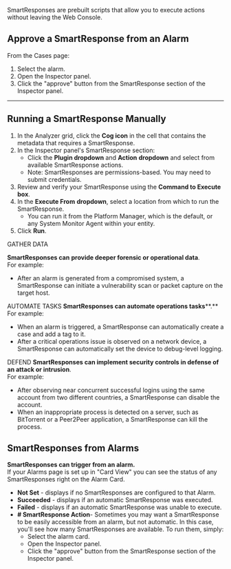 
SmartResponses are prebuilt scripts that allow you to execute actions without leaving the Web Console.


## Approve a SmartResponse from an Alarm

From the Cases page:
1. Select the alarm.
2. Open the Inspector panel.
3. Click the "approve" button from the SmartResponse section of the Inspector panel.


<hr>


## Running a SmartResponse Manually

1. In the Analyzer grid, click the **Cog icon** in the cell that contains the metadata that requires a SmartResponse.
2. In the Inspector panel's SmartResponse section: 
    - Click the **Plugin dropdown** and **Action** **dropdown** and select from available SmartResponse actions.
    - Note: SmartResponses are permissions-based. You may need to submit credentials.
3. Review and verify your SmartResponse using the **Command to Execute box**.
4. In the **Execute From** **dropdown**, select a location from which to run the SmartResponse.
    - You can run it from the Platform Manager, which is the default, or any System Monitor Agent within your entity.
5. Click **Run**.





GATHER DATA

**SmartResponses can** **provide deeper forensic or operational data**.   
For example:
- After an alarm is generated from a compromised system, a SmartResponse can initiate a vulnerability scan or packet capture on the target host.


AUTOMATE TASKS
**SmartResponses can a******utomate operations tasks******.**   
For example: 

- When an alarm is triggered, a SmartResponse can automatically create a case and add a tag to it.
- After a critical operations issue is observed on a network device, a SmartResponse can automatically set the device to debug-level logging.


DEFEND
**SmartResponses can i******mp**lement security controls in defense of an attack or intrusion**.   
For example:

- After observing near concurrent successful logins using the same account from two different countries, a SmartResponse can disable the account.
- When an inappropriate process is detected on a server, such as BitTorrent or a Peer2Peer application, a SmartResponse can kill the process.



## SmartResponses from Alarms

**SmartResponses can trigger from an alarm.**  
If your Alarms page is set up in "Card View" you can see the status of any SmartResponses right on the Alarm Card.

- **Not Set** - displays if no SmartResponses are configured to that Alarm.
- **Succeeded** - displays if an automatic SmartResponse was executed.
- **Failed** - displays if an automatic SmartResponse was unable to execute.
- **# SmartResponse Action**- Sometimes you may want a SmartResponse to be easily accessible from an alarm, but not automatic. In this case, you'll see how many SmartResponses are available. To run them, simply:
    - Select the alarm card.
    - Open the Inspector panel.
    - Click the "approve" button from the SmartResponse section of the Inspector panel.

